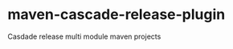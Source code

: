 maven-cascade-release-plugin
============================

Casdade release multi module maven projects